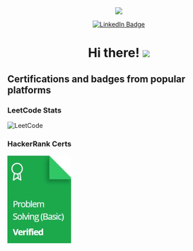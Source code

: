 <p align="center">
	<img align="center" width="500px" src="https://media0.giphy.com/media/Qo2dupDib32rkTY4hX/giphy.gif" />
	<div id="badges" align="center">
  		<a href="https://www.linkedin.com/in/frederico-a-marques/">
			<img src="https://img.shields.io/badge/LinkedIn-blue?style=plastic&logo=linkedin&logoColor=white" alt="LinkedIn Badge"/>
		</a>
	</div>
	<h1 align="center"> Hi there! <img width="50px;" src="https://media2.giphy.com/media/hvRJCLFzcasrR4ia7z/giphy.gif?cid=790b7611a2c717b946824c5a073174309e219cdf4b934b21&rid=giphy.gif&ct=s"/></h3>

</p>


## Certifications and badges from popular platforms

### LeetCode Stats
![LeetCode](https://leetcard.jacoblin.cool/fmmarques?theme=unicorn&ext=activity)

### HackerRank Certs
![HackerRank](https://github.com/Praneet-Botke/Hackerrank-Skills-Certificates-Badges/blob/main/Problem%20Solving(Basic)%20Verified.jpeg)
